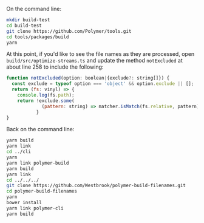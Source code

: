 On the command line:
```bash
mkdir build-test
cd build-test
git clone https://github.com/Polymer/tools.git
cd tools/packages/build
yarn
```
At this point, if you'd like to see the file names as they are processed, open `build/src/optimize-streams.ts` and update the method `notExcluded` at about line 258 to include the following:
```js
function notExcluded(option: boolean|{exclude?: string[]}) {
  const exclude = typeof option === 'object' && option.exclude || [];
  return (fs: vinyl) => {
    console.log(fs.path);
    return !exclude.some(
             (pattern: string) => matcher.isMatch(fs.relative, pattern));
           }
}
```
Back on the command line:
```bash
yarn build
yarn link
cd ../cli
yarn
yarn link polymer-build
yarn build
yarn link
cd ../../../
git clone https://github.com/Westbrook/polymer-build-filenames.git
cd polymer-build-filenames
yarn
bower install
yarn link polymer-cli
yarn build
```
